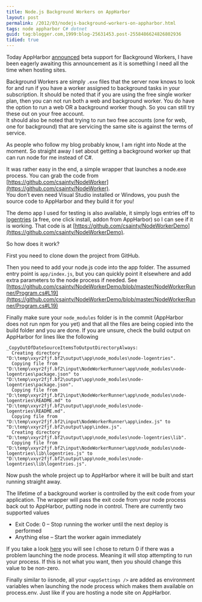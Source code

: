 ```yaml
---
title: Node.js Background Workers on AppHarbor
layout: post
permalink: /2012/03/nodejs-background-workers-on-appharbor.html
tags: node appharbor C# dotnet
guid: tag:blogger.com,1999:blog-25631453.post-2558486624826802936
tidied: true
---
```


Today AppHarbor [announced](http://blog.appharbor.com/2012/03/08/background-workers-in-beta) beta support for Background Workers, I have been eagerly awaiting this announcement as it is something I need all the time when hosting sites.  

Background Workers are simply `.exe` files that the server now knows to look for and run if you have a worker assigned to background tasks in your subscription. It should be noted that if you are using the free single worker plan, then you can not run both a web and background worker. You do have the option to run a web OR a background worker though. So you can still try these out on your free account.  
It should also be noted that trying to run two free accounts (one for web, one for background) that are servicing the same site is against the terms of service.  

As people who follow my blog probably know, I am right into Node at the moment. So straight away I set about getting a background worker up that can run node for me instead of C#.  

It was rather easy in the end, a simple wrapper that launches a node.exe process. You can grab the code from [https://github.com/csainty/NodeWorker](https://github.com/csainty/NodeWorker).  
You don’t even need Visual Studio installed or Windows, you push the source code to AppHarbor and they build it for you!  

The demo app I used for testing is also available, it simply logs entries off to [logentries](http://logentries.com/) (a free, one click install, addon from AppHarbor) so I can see if it is working. That code is at [https://github.com/csainty/NodeWorkerDemo](https://github.com/csainty/NodeWorkerDemo).  

So how does it work?  

First you need to clone down the project from GitHub.  

Then you need to add your node.js code into the app folder. The assumed entry point is `app/index.js`, but you can quickly point it elsewhere and add extra parameters to the node process if needed.   See [https://github.com/csainty/NodeWorkerDemo/blob/master/NodeWorkerRunner/Program.cs#L19](https://github.com/csainty/NodeWorkerDemo/blob/master/NodeWorkerRunner/Program.cs#L19)  

Finally make sure your `node_modules` folder is in the commit (AppHarbor does not run npm for you yet) and that all the files are being copied into the build folder and you are done.   If you are unsure, check the build output on AppHarbor for lines like the following  

```
_CopyOutOfDateSourceItemsToOutputDirectoryAlways:
  Creating directory "D:\temp\vxyr2fjf.bf2\output\app\node_modules\node-logentries".
  Copying file from "D:\temp\vxyr2fjf.bf2\input\NodeWorkerRunner\app\node_modules\node-logentries\package.json" to "D:\temp\vxyr2fjf.bf2\output\app\node_modules\node-logentries\package.json".
  Copying file from "D:\temp\vxyr2fjf.bf2\input\NodeWorkerRunner\app\node_modules\node-logentries\README.md" to "D:\temp\vxyr2fjf.bf2\output\app\node_modules\node-logentries\README.md".
  Copying file from "D:\temp\vxyr2fjf.bf2\input\NodeWorkerRunner\app\index.js" to "D:\temp\vxyr2fjf.bf2\output\app\index.js".
  Creating directory "D:\temp\vxyr2fjf.bf2\output\app\node_modules\node-logentries\lib".
  Copying file from "D:\temp\vxyr2fjf.bf2\input\NodeWorkerRunner\app\node_modules\node-logentries\lib\logentries.js" to "D:\temp\vxyr2fjf.bf2\output\app\node_modules\node-logentries\lib\logentries.js".
```  
  
Now push the whole project up to AppHarbor where it will be built and start running straight away.  

The lifetime of a background worker is controlled by the exit code from your application. The wrapper will pass the exit code from your node process back out to AppHarbor, putting node in control. There are currently two supported values

* Exit Code: 0 – Stop running the worker until the next deploy is performed
* Anything else – Start the worker again immediately   

If you take a look [here](https://github.com/csainty/NodeWorkerDemo/blob/master/NodeWorkerRunner/Program.cs#L40) you will see I chose to return 0 if there was a problem launching the node process. Meaning it will stop attempting to run your process. If this is not what you want, then you should change this value to be non-zero.  

Finally similar to iisnode, all your `<appSettings />` are added as environment variables when launching the node process which makes them available on process.env. Just like if you are hosting a node site on AppHarbor.  

